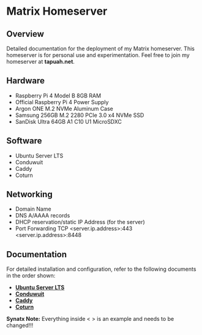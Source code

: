 # Matrix Homeserver

## Overview

Detailed documentation for the deployment of my Matrix homeserver.
This homeserver is for personal use and experimentation.
Feel free to join my homeserver at **tapuah.net**.

## Hardware

- Raspberry Pi 4 Model B 8GB RAM
- Official Raspberry Pi 4 Power Supply
- Argon ONE M.2 NVMe Aluminum Case
- Samsung 256GB M.2 2280 PCIe 3.0 x4 NVMe SSD
- SanDisk Ultra 64GB A1 C10 U1 MicroSDXC

## Software

- Ubuntu Server LTS
- Conduwuit
- Caddy
- Coturn

## Networking

- Domain Name
- DNS A/AAAA records
- DHCP reservation/static IP Address (for the server)
- Port Forwarding TCP <server.ip.address>:443 <server.ip.address>:8448

## Documentation

For detailed installation and configuration, refer to the following documents in the order shown:

- **[Ubuntu Server LTS](docs/UBUNTU.md)**
- **[Conduwuit](docs/CONDUWUIT.md)**
- **[Caddy](docs/CADDY.md)**
- **[Coturn](docs/COTURN.md)**

**Synatx Note:** Everything inside < > is an example and needs to be changed!!!
